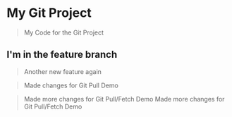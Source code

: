 # My Git Project

> My Code for the Git Project

## I'm in the feature branch

> Another new feature again

> Made changes for Git Pull Demo

> Made more changes for Git Pull/Fetch Demo
> Made more changes for Git Pull/Fetch Demo
